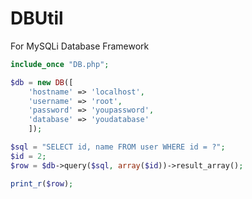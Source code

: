 # DBUtil
For MySQLi Database Framework

```php
include_once "DB.php";

$db = new DB([
	'hostname' => 'localhost',
	'username' => 'root',
	'password' => 'youpassword',
	'database' => 'youdatabase'
	]);

$sql = "SELECT id, name FROM user WHERE id = ?";
$id = 2;
$row = $db->query($sql, array($id))->result_array();

print_r($row);
```
